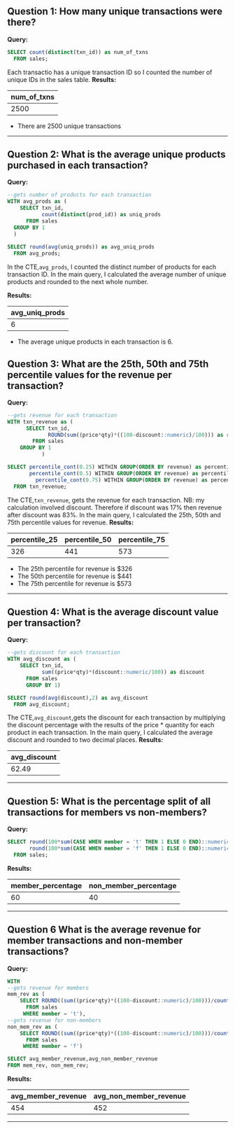 **Question 1:**
How many unique transactions were there?
-----

**Query:**

```sql
SELECT count(distinct(txn_id)) as num_of_txns
  FROM sales;
```

Each transactio has a unique transaction ID so I counted the number of unique IDs in the sales table.
**Results:**

|num_of_txns|
|---------|
|2500|

* There are 2500 unique transactions

--------------------------

**Question 2:**
What is the average unique products purchased in each transaction?
---

**Query:**

```sql
--gets number of products for each transaction
WITH avg_prods as (
    SELECT txn_id,
           count(distinct(prod_id)) as uniq_prods
      FROM sales
  GROUP BY 1
  )
  
SELECT round(avg(uniq_prods)) as avg_uniq_prods
  FROM avg_prods;
```

In the CTE,`avg_prods`, I counted the distinct number of products for each transaction ID. In the main query, I calculated the average number of unique products and rounded to the next whole number.

**Results:**

|avg_uniq_prods|
|---------|
|6|

* The average unique products in each transaction is 6.

**Question 3:**
What are the 25th, 50th and 75th percentile values for the revenue per transaction?
-----

**Query:**

```sql
--gets revenue for each transaction
WITH txn_revenue as (
      SELECT txn_id,
             ROUND(sum((price*qty)*((100-discount::numeric)/100))) as revenue
        FROM sales
    GROUP BY 1
           )

SELECT percentile_cont(0.25) WITHIN GROUP(ORDER BY revenue) as percentile_25,
       percentile_cont(0.5) WITHIN GROUP(ORDER BY revenue) as percentile_50,
	     percentile_cont(0.75) WITHIN GROUP(ORDER BY revenue) as percentile_75
  FROM txn_revenue;
```

The CTE,`txn_revenue`, gets the revenue for each transaction. NB: my calculation involved discount. Therefore if discount was 17% then revenue after discount was 83%.
In the main query, I calculated the 25th, 50th and 75th percentile values for revenue.
**Results:**

| percentile_25 | percentile_50 | percentile_75 |
| ------------- | ------------- | ------------- |
| 326           | 441           | 573           |

* The 25th percentile for revenue is $326
* The 50th percentile for revenue is $441
* The 75th percentile for revenue is $573


--------------------------------

**Question 4:**
What is the average discount value per transaction?
-----

**Query:**

```sql
--gets discount for each transaction
WITH avg_discount as (
	SELECT txn_id,
	       sum((price*qty)*(discount::numeric/100)) as discount
	  FROM sales
      GROUP BY 1)

SELECT round(avg(discount),2) as avg_discount
  FROM avg_discount;
```

The CTE,`avg_discount`,gets the discount for each transaction by multiplying the discount percentage with the results of the price * quantity for each product in each transaction. In the main query, I calculated the average discount and rounded to two decimal places.
**Results:**

| avg_discount |
| ------------ |
| 62.49        |

----------------------------

**Question 5:**
What is the percentage split of all transactions for members vs non-members?
-----

**Query:**

```sql
SELECT round(100*sum(CASE WHEN member = 't' THEN 1 ELSE 0 END)::numeric/count(txn_id)) as member_percentage,
       round(100*sum(CASE WHEN member = 'f' THEN 1 ELSE 0 END)::numeric/count(txn_id)) as non_member_percentage
  FROM sales;
```

**Results:**

| member_percentage | non_member_percentage |
| ----------------- | --------------------- |
| 60                | 40                    |


-------------------------------------

**Question 6**
What is the average revenue for member transactions and non-member transactions?
-----

**Query:**

```sql
WITH 
--gets revenue for members
mem_rev as (
	SELECT ROUND((sum((price*qty)*((100-discount::numeric)/100)))/count(distinct(txn_id))) as avg_member_revenue
	  FROM sales
	 WHERE member = 't'),
--gets revenue for non-members
non_mem_rev as (
	SELECT ROUND((sum((price*qty)*((100-discount::numeric)/100)))/count(distinct(txn_id))) as avg_non_member_revenue
	  FROM sales
	 WHERE member = 'f')

SELECT avg_member_revenue,avg_non_member_revenue
FROM mem_rev, non_mem_rev;
```

**Results:**

| avg_member_revenue | avg_non_member_revenue |
| ------------------ | ---------------------- |
| 454                | 452                    |

--------------
